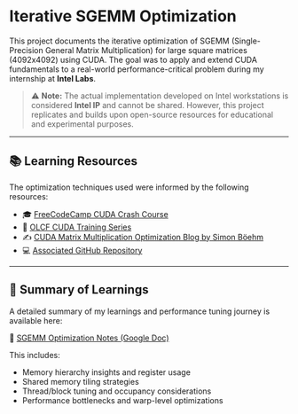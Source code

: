 # Iterative SGEMM Optimization

This project documents the iterative optimization of SGEMM (Single-Precision General Matrix Multiplication) for large square matrices (4092x4092) using CUDA. The goal was to apply and extend CUDA fundamentals to a real-world performance-critical problem during my internship at **Intel Labs**.

> ⚠️ **Note:** The actual implementation developed on Intel workstations is considered **Intel IP** and cannot be shared. However, this project replicates and builds upon open-source resources for educational and experimental purposes.

---

## 📚 Learning Resources

The optimization techniques used were informed by the following resources:

- 🎓 [FreeCodeCamp CUDA Crash Course](https://www.youtube.com/watch?v=86FAWCzIe_4)  
- 🧪 [OLCF CUDA Training Series](https://www.youtube.com/playlist?list=PL6RdenZrxrw-zNX7uuGppWETdxt_JxdMj)  
- ✍️ [CUDA Matrix Multiplication Optimization Blog by Simon Böehm](https://siboehm.com/articles/22/CUDA-MMM)  
- 💻 [Associated GitHub Repository](https://github.com/siboehm/SGEMM_CUDA/tree/master)

---

## 📝 Summary of Learnings

A detailed summary of my learnings and performance tuning journey is available here:

📄 [SGEMM Optimization Notes (Google Doc)](https://docs.google.com/document/d/1K0kRn2RzdPTzVd_ZB9ktYOvlfTi4ZblQvi5NCOVj6kw/edit?tab=t.0)

This includes:

- Memory hierarchy insights and register usage  
- Shared memory tiling strategies  
- Thread/block tuning and occupancy considerations  
- Performance bottlenecks and warp-level optimizations


